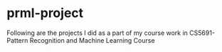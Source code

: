 # prml-project

Following are the projects I did as a part of my course work in CS5691-Pattern Recognition and Machine Learning Course
